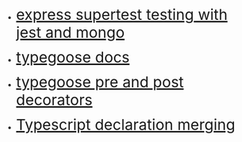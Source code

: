 *  <a style="font-size: 30px" target="_blank" href="https://rahmanfadhil.com/test-express-with-supertest/" rel="noopener noreferrer">express supertest testing with jest and mongo</a>

* <a style="font-size: 30px" target="_blank" href="https://typegoose.github.io/typegoose/docs/guides/quick-start-guide#how-to-use-typegoose" rel="noopener noreferrer">typegoose docs</a>

* <a style="font-size: 30px" target="_blank" href="https://typegoose.github.io/typegoose/docs/api/decorators/hooks" rel="noopener noreferrer">typegoose pre and post decorators</a>

* <a style="font-size: 30px" target="_blank" href="https://stackoverflow.com/questions/65848442/property-user-does-not-exist-on-type-requestparamsdictionary-any-any-pars">Typescript declaration merging</a>